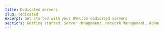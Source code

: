 ```yaml
---
title: Dedicated servers
slug: dedicated
excerpt: Get started with your OVH.com dedicated servers
sections: Getting started, Server Management, Network Management, Advanced use, Diagnostic and rescue mode, Storage
---
```

